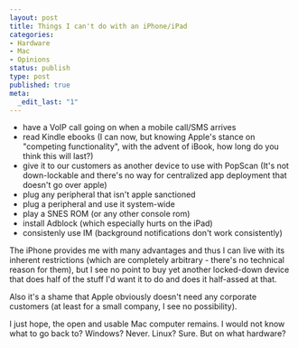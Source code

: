 ```yaml
---
layout: post
title: Things I can't do with an iPhone/iPad
categories:
- Hardware
- Mac
- Opinions
status: publish
type: post
published: true
meta:
  _edit_last: "1"
---
```

<ul>
	<li>have a VoIP call going on when a mobile call/SMS arrives</li>
	<li>read Kindle ebooks (I can now, but knowing Apple's stance on "competing functionality", with the advent of iBook, how long do you think this will last?)</li>
	<li>give it to our customers as another device to use with PopScan (It's not down-lockable and there's no way for centralized app deployment that doesn't go over apple)</li>
	<li>plug any peripheral that isn't apple sanctioned</li>
	<li>plug a peripheral and use it system-wide</li>
	<li>play a SNES ROM (or any other console rom)</li>
	<li>install Adblock (which especially hurts on the iPad)</li>
	<li>consistenly use IM (background notifications don't work consistently)</li>
</ul>
The iPhone provides me with many advantages and thus I can live with its inherent restrictions (which are completely arbitrary - there's no technical reason for them), but I see no point to buy yet another locked-down device that does half of the stuff I'd want it to do and does it half-assed at that.

Also it's a shame that Apple obviously doesn't need any corporate customers (at least for a small company, I see no possibility).

I just hope, the open and usable Mac computer remains. I would not know what to go back to? Windows? Never. Linux? Sure. But on what hardware?
